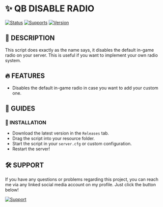 # **✨ QB DISABLE RADIO**

[![Status](https://img.shields.io/badge/-Active-valid?style=for-the-badge&label=Status)](https://github.com/IanToujou/QB-Disable-Radio/releases)
[![Supports](https://img.shields.io/badge/-QB-ff005d?style=for-the-badge&label=Supports)](https://github.com/IanToujou/QB-Disable-Radio/releases)
[![Version](https://img.shields.io/github/v/release/IanToujou/QB-Disable-Radio?style=for-the-badge&label=Version)](https://github.com/IanToujou/QB-Disable-Radio/releases)

## **📝 DESCRIPTION**

This script does exactly as the name says, it disables the default in-game radio on your server. This is useful if you want to implement your own radio system.

## **🔥 FEATURES**

* Disables the default in-game radio in case you want to add your custom one.

## **📕 GUIDES**

### **📲 INSTALLATION**

- Download the latest version in the `Releases` tab.
- Drag the script into your resource folder.
- Start the script in your `server.cfg` or custom configuration.
- Restart the server!

## **🛠️ SUPPORT**

If you have any questions or problems regarding this project, you can reach me via any linked social media account on my profile. Just click the button below!

[![Support](https://img.shields.io/badge/-Support-teal?style=for-the-badge&logo=github)](https://github.com/IanToujou)
